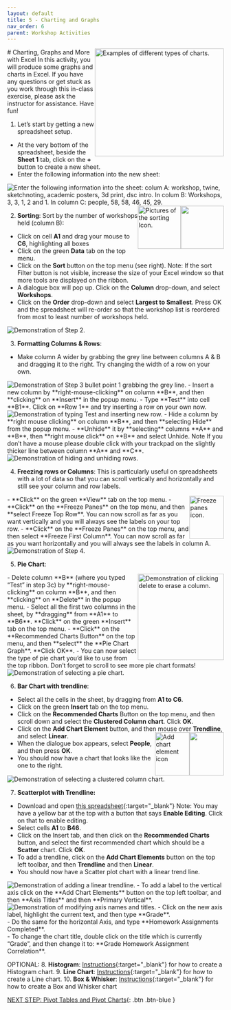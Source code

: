 ```yaml
---
layout: default
title: 5 - Charting and Graphs
nav_order: 6
parent: Workshop Activities
---
```

<img src="images/excel-charts-graphs-01.png" style="float:right;width:300px;height:250px;" alt="Examples of different types of charts."> 
# Charting, Graphs and More with Excel
In this activity, you will produce some graphs and charts in Excel. If you have any questions or get stuck as you work through this in-class exercise, please ask the instructor for assistance.  Have fun!

1. Let’s start by getting a new spreadsheet setup. 
  - At the very bottom of the spreadsheet, beside the **Sheet 1** tab, click on the **+** button to create a new sheet.
  - Enter the following information into the new sheet:
 <img src="images/excel-charts-graphs-02.png" alt="Enter the following information into the sheet: colum A: workshop, twine, sketchnoting, academic posters, 3d print, dsc intro. In colum B: Workshops, 3, 3, 1, 2 and 1. In column C: people, 58, 58, 46, 45, 29.">
 <img src="images/excel-charts-graphs-03.png" style="float:right;width:100px;height:100px;"> <img src="images/excel-charts-graphs-04.png" style="float:right;width:100px;height:100px;" alt="Pictures of the sorting Icon.">
 
2. **Sorting**: Sort by the number of workshops held (column B): 
  - Click on cell **A1** and drag your mouse to **C6**, highlighting all boxes
  - Click on the green **Data** tab on the top menu.
  - Click on the **Sort** button on the top menu (see right). Note: If the sort Filter button is not visible, increase the size of your Excel window so that more tools are displayed on the ribbon.
  - A dialogue box will pop up. Click on the **Column** drop-down, and select **Workshops**.
  - Click on the **Order** drop-down and select **Largest to Smallest**. 
Press OK and the spreadsheet will re-order so that the workshop list is reordered from most to least number of workshops held.
 <img src="images/excel-charts-graphs-05.gif" alt="Demonstration of Step 2.">
 
3. **Formatting Columns & Rows**:
  - Make column A wider by grabbing the grey line between columns A & B and dragging it to the right. Try changing the width of a row on your own.
 <img src="images/excel-charts-graphs-06.gif" alt="Demonstration of Step 3 bullet point 1 grabbing the grey line."> 
  - Insert a new column by **right-mouse-clicking** on column **B**, and then **clicking** on **Insert** in the popup menu. 
  - Type **Test** into cell **B1**. Click on **Row 1** and try inserting a row on your own now.
 <img src="images/excel-charts-graphs-07.gif" alt="Demonstration of typing Test and inserting new row.">
  - Hide a column by **right mouse clicking** on column **B**, and then **selecting Hide** from the popup menu. 
  - **Unhide** it by **selecting** columns **A** and **B**, then **right mouse click** on **B** and select Unhide. Note If you don’t have a mouse please double click with your trackpad on the slightly thicker line between column **A** and **C**.<br>
 <img src="images/excel-charts-graphs-08.gif" alt="Demonstration of hiding and unhiding rows.">
 
4. **Freezing rows or Columns**: This is particularly useful on spreadsheets with a lot of data so that you can scroll vertically and horizontally and still see your column and row labels.
<img src="images/excel-charts-graphs-09.png" style="float:right;width:80px;height:100px;" alt="Freeze panes icon.">
  - **Click** on the green **View** tab on the top menu.
  - **Click** on the **Freeze Panes** on the top menu, and then **select Freeze Top Row**. You can now scroll as far as you want vertically and you will always see the labels on your top row.
  - **Click** on the **Freeze Panes** on the top menu, and then select **Freeze First Column**. You can now scroll as far as you want horizontally and you will always see the labels in column A.
 <img src="images/excel-charts-graphs-10.gif" alt="Demonstration of Step 4.">

5. **Pie Chart**:
 <img src="images/excel-charts-graphs-11.png" style="float:right;width:200px;height:200px;" alt="Demonstration of clicking delete to erase a column.">
  - Delete column **B** (where you typed “Test” in step 3c) by **right-mouse-clicking** on column **B**, and then **clicking** on **Delete** in the popup menu. 
  - Select all the first two columns in the sheet, by **dragging** from **A1** to **B6**. **Click** on the green **Insert** tab on the top menu.
  - **Click** on the **Recommended Charts Button** on the top menu, and then **select** the **Pie Chart Graph**. **Click OK**.
  - You can now select the type of pie chart you’d like to use from the top ribbon. Don’t forget to scroll to see more pie chart formats! 
 <img src="images/excel-charts-graphs-12.gif" alt="Demonstration of selecting a pie chart.">
 
6. **Bar Chart with trendline**:
  - Select all the cells in the sheet, by dragging from **A1 to C6**.
  - Click on the green **Insert** tab on the top menu.
  - Click on the **Recommended Charts** Button on the top menu, and then scroll down and select the **Clustered Column chart**. Click **OK**.
  - Click on the **Add Chart Element** button, and then mouse over **Trendline**, and select **Linear**. 
<img src="images/excel-charts-graphs-13.png" style="float:right;width:80px;height:100px;"> <img src="images/excel-charts-graphs-14.png" style="float:right;width:80px;height:100px;" alt="Add chart element icon"> 
  - When the dialogue box appears, select **People**, and then press **OK**.
  - You should now have a chart that looks like the one to the right.
 <img src="images/excel-charts-graphs-15.gif" alt="Demonstration of selecting a clustered column chart.">
 
7. **Scatterplot with Trendline:** 
  - Download and open [this spreadsheet](docs/dsc-charting-graphs.xlsx){:target="_blank"}  Note: You may have a yellow bar at the top with a button that says **Enable Editing**. Click on that to enable editing.
  - Select cells **A1** to **B46**. 
  - Click on the Insert tab, and then click on the **Recommended Charts** button, and select the first recommended chart which should be a **Scatter** chart. Click **OK**.
  - To add a trendline, click on the **Add Chart Elements** button on the top left toolbar, and then **Trendline** and then **Linear**.
  - You should now have a Scatter plot chart with a linear trend line.
  <img src="images/excel-charts-graphs-17.gif" alt="Demonstration of adding a linear trendline.">
  - To add a label to the vertical axis click on the **Add Chart Elements** button on the top left toolbar, and then **Axis Titles** and then **Primary Vertical**. 
  <img src="images/excel-charts-graphs-16.gif" alt="Demonstration of modifying axis names and titles.">
  - Click on the new axis label, highlight the current text, and then type **Grade**.<br>
  - Do the same for the horizontal Axis, and type **Homework Assignments Completed**.<br>
  - To change the chart title, double click on the title which is currently “Grade”, and then change it to: **Grade Homework Assignment Correlation**.

OPTIONAL:
8. **Histogram**:  [Instructions](http://bit.ly/2I78FNh){:target="_blank"} for how to create a Histogram chart.
9. **Line Chart**: [Instructions](http://bit.ly/2HXiIEk){:target="_blank"} for how to create a Line chart.
10. **Box & Whisker**: [Instructions](http://bit.ly/2I90O1w){:target="_blank"} for how to create a Box and Whisker chart

[NEXT STEP: Pivot Tables and Pivot Charts](pivot-tables-charts.html){: .btn .btn-blue }
